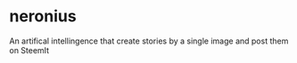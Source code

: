 # neronius

An artifical intellingence that create stories by a single image and post them on SteemIt

